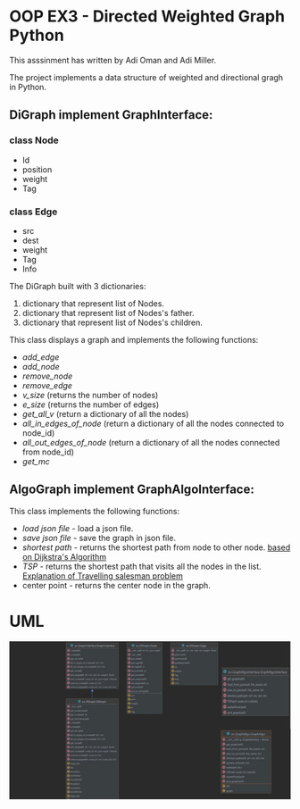 
# OOP EX3 - Directed Weighted Graph Python
This asssinment has written by Adi Oman and Adi Miller.

The project implements a data structure of weighted and directional gragh in Python.

## DiGraph implement GraphInterface:

### class Node
* Id
* position
* weight
* Tag

### class Edge
* src
* dest
* weight
* Tag
* Info

The DiGraph built with 3 dictionaries:
1. dictionary that represent list of Nodes.
2. dictionary that represent list of Nodes's father.
3. dictionary that represent list of Nodes's children.

This class displays a graph and implements the following functions:
* *add_edge*
* *add_node*
* *remove_node*
* *remove_edge*
* *v_size* (returns the number of nodes)
* *e_size* (returns the number of edges)
* *get_all_v* (return a dictionary of all the nodes)
* *all_in_edges_of_node* (return a dictionary of all the nodes connected to node_id)
* *all_out_edges_of_node* (return a dictionary of all the nodes connected from node_id)
* *get_mc* 

## AlgoGraph implement GraphAlgoInterface:

This class implements the following functions:
* *load json file* - load a json file.
* *save json file* - save the graph in json file.
* *shortest path* - returns the shortest path from node to other node.
[based on Dijkstra's Algorithm](https://en.wikipedia.org/wiki/Dijkstra%27s_algorithm)
* *TSP* - returns the shortest path that visits all the nodes in the list. 
[Explanation of Travelling salesman problem](https://en.wikipedia.org/wiki/Travelling_salesman_proble)
* center point - returns the center node in the graph.

# UML
![image](https://github.com/adiOmann/OOP_EX3/blob/main/UML/UML_screenshot.jpg)

